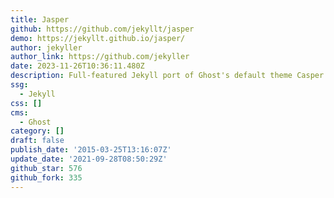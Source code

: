 ```yaml
---
title: Jasper
github: https://github.com/jekyllt/jasper
demo: https://jekyllt.github.io/jasper/
author: jekyller
author_link: https://github.com/jekyller
date: 2023-11-26T10:36:11.480Z
description: Full-featured Jekyll port of Ghost's default theme Casper
ssg:
  - Jekyll
css: []
cms:
  - Ghost
category: []
draft: false
publish_date: '2015-03-25T13:16:07Z'
update_date: '2021-09-28T08:50:29Z'
github_star: 576
github_fork: 335
---
```

